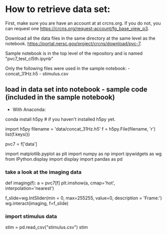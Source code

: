 
# How to retrieve data set:

First, make sure you are have an account at at crcns.org. If you do not, you can request one https://crcns.org/request-account/fg_base_view_p3.

Download all the data files in the same directory at the same level as the notebook.
https://portal.nersc.gov/project/crcns/download/pvc-7. 

Sample notebook is in the top level of the repository and is named "pvc7_test_cl5th.ipynb"

Only the following files were used in the sample notebook:
    - concat_31Hz.h5
    - stimulus.csv


## load in data set into notebook - sample code (included in the sample notebook)
- With Anaconda:

conda install h5py # if you haven't installed h5py yet.

import h5py
filename = 'data/concat_31Hz.h5'
f = h5py.File(filename, 'r')
list(f.keys())

pvc7 = f['data']


import matplotlib.pyplot as plt
import numpy as np
import ipywidgets as wg
from IPython.display import display
import pandas as pd

### take a look at the imaging data
def imaging(f):
    a = pvc7[f]
    plt.imshow(a, cmap='hot', interpolation='nearest')

f_slide=wg.IntSlider(min = 0, max=255255, value=0, description = 'Frame:')
wg.interact(imaging, f=f_slide)

### import stimulus data
stim = pd.read_csv("stimulus.csv")
stim